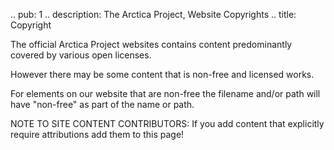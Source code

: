 .. pub: 1
.. description: The Arctica Project, Website Copyrights
.. title: Copyright

The official Arctica Project websites contains content predominantly covered by various open licenses.

However there may be some content that is non-free and licensed works.

For elements on our website that are non-free the filename and/or path will have "non-free" as part of the name or path.

NOTE TO SITE CONTENT CONTRIBUTORS: If you add content that explicitly require attributions add them to this page!